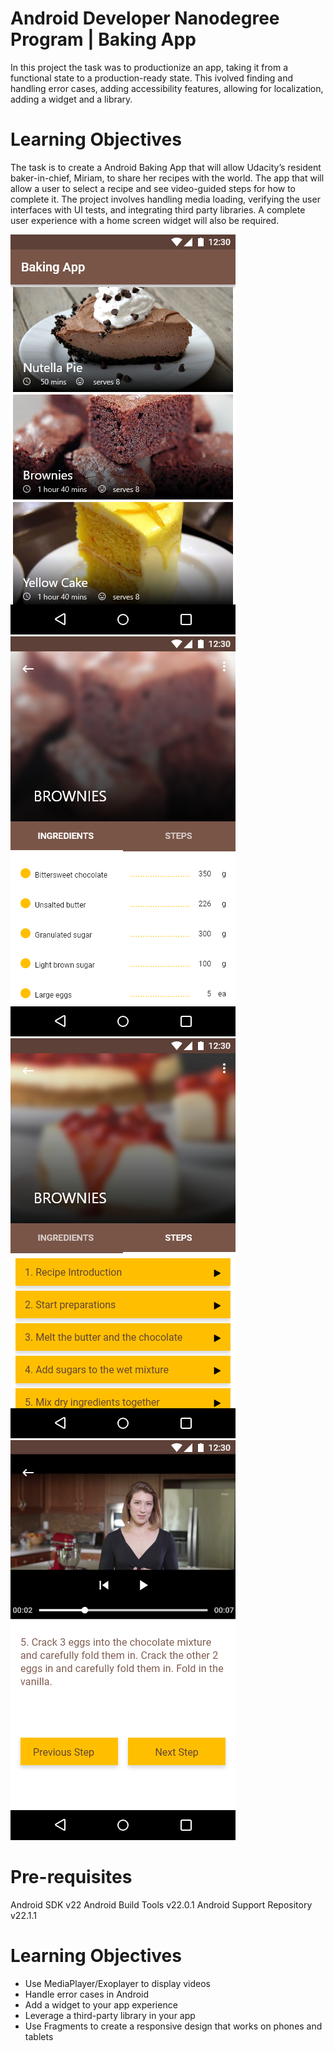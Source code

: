 # Android Developer Nanodegree Program |  Baking App
In this project the task was to productionize an app, taking it from a functional state to a production-ready state. This ivolved finding and handling error cases, adding accessibility features, allowing for localization, adding a widget and a library.

# Learning Objectives 
The task is to create a Android Baking App that will allow Udacity’s resident baker-in-chief, Miriam, to share her recipes with the world. The app that will allow a user to select a recipe and see video-guided steps for how to complete it. 
The project involves handling media loading, verifying the user interfaces with UI tests, and integrating third party libraries. A complete user experience with a home screen widget will also be required.

![](MainScreen.png) ![](DetailScreenIngredients.png)
![](DetailScreenSteps.png) ![](DetailScreenVideos.png)

# Pre-requisites
Android SDK v22
Android Build Tools v22.0.1
Android Support Repository v22.1.1

# Learning Objectives

- Use MediaPlayer/Exoplayer to display videos
- Handle error cases in Android
- Add a widget to your app experience
- Leverage a third-party library in your app
- Use Fragments to create a responsive design that works on phones and tablets
